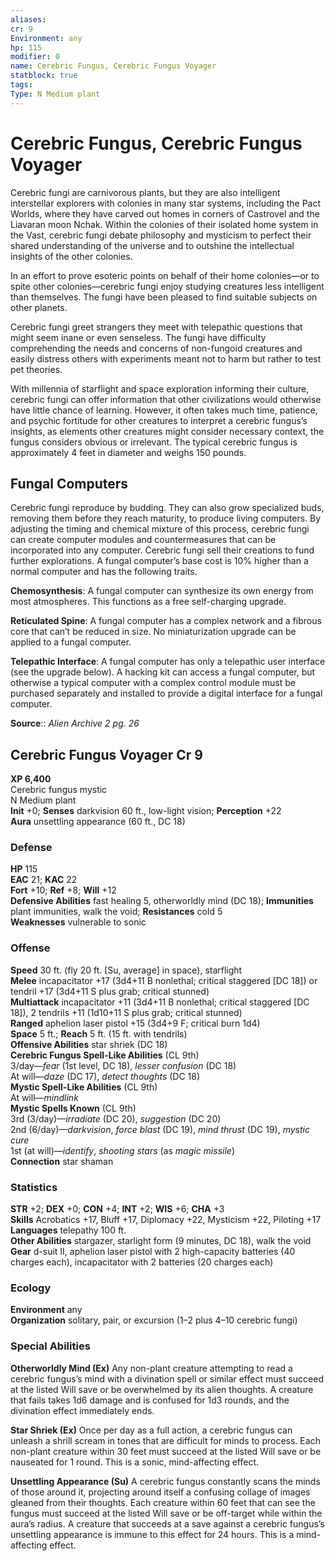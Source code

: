 ```yaml
---
aliases: 
cr: 9
Environment: any
hp: 115
modifier: 0
name: Cerebric Fungus, Cerebric Fungus Voyager
statblock: true
tags: 
Type: N Medium plant  
---
```


# Cerebric Fungus, Cerebric Fungus Voyager

Cerebric fungi are carnivorous plants, but they are also intelligent interstellar explorers with colonies in many star systems, including the Pact Worlds, where they have carved out homes in corners of Castrovel and the Liavaran moon Nchak. Within the colonies of their isolated home system in the Vast, cerebric fungi debate philosophy and mysticism to perfect their shared understanding of the universe and to outshine the intellectual insights of the other colonies.

In an effort to prove esoteric points on behalf of their home colonies—or to spite other colonies—cerebric fungi enjoy studying creatures less intelligent than themselves. The fungi have been pleased to find suitable subjects on other planets.

Cerebric fungi greet strangers they meet with telepathic questions that might seem inane or even senseless. The fungi have difficulty comprehending the needs and concerns of non-fungoid creatures and easily distress others with experiments meant not to harm but rather to test pet theories.

With millennia of starflight and space exploration informing their culture, cerebric fungi can offer information that other civilizations would otherwise have little chance of learning. However, it often takes much time, patience, and psychic fortitude for other creatures to interpret a cerebric fungus’s insights, as elements other creatures might consider necessary context, the fungus considers obvious or irrelevant. The typical cerebric fungus is approximately 4 feet in diameter and weighs 150 pounds.

## Fungal Computers

Cerebric fungi reproduce by budding. They can also grow specialized buds, removing them before they reach maturity, to produce living computers. By adjusting the timing and chemical mixture of this process, cerebric fungi can create computer modules and countermeasures that can be incorporated into any computer. Cerebric fungi sell their creations to fund further explorations. A fungal computer’s base cost is 10% higher than a normal computer and has the following traits.

**Chemosynthesis**: A fungal computer can synthesize its own energy from most atmospheres. This functions as a free self-charging upgrade.

**Reticulated Spine**: A fungal computer has a complex network and a fibrous core that can’t be reduced in size. No miniaturization upgrade can be applied to a fungal computer.

**Telepathic Interface**: A fungal computer has only a telepathic user interface (see the upgrade below). A hacking kit can access a fungal computer, but otherwise a typical computer with a complex control module must be purchased separately and installed to provide a digital interface for a fungal computer.

**Source**:: _Alien Archive 2 pg. 26_

## Cerebric Fungus Voyager Cr 9

**XP 6,400**  
Cerebric fungus mystic  
N Medium plant  
**Init** +0; **Senses** darkvision 60 ft., low-light vision; **Perception** +22  
**Aura** unsettling appearance (60 ft., DC 18)

### Defense

**HP** 115  
**EAC** 21; **KAC** 22  
**Fort** +10; **Ref** +8; **Will** +12  
**Defensive Abilities** fast healing 5, otherworldly mind (DC 18); **Immunities** plant immunities, walk the void; **Resistances** cold 5  
**Weaknesses** vulnerable to sonic

### Offense

**Speed** 30 ft. (fly 20 ft. \[Su, average\] in space), starflight  
**Melee** incapacitator +17 (3d4+11 B nonlethal; critical staggered \[DC 18\]) or tendril +17 (3d4+11 S plus grab; critical stunned)  
**Multiattack** incapacitator +11 (3d4+11 B nonlethal; critical staggered \[DC 18\]), 2 tendrils +11 (1d10+11 S plus grab; critical stunned)  
**Ranged** aphelion laser pistol +15 (3d4+9 F; critical burn 1d4)  
**Space** 5 ft.; **Reach** 5 ft. (15 ft. with tendrils)  
**Offensive Abilities** star shriek (DC 18)  
**Cerebric Fungus Spell-Like Abilities** (CL 9th)  
3/day—_fear_ (1st level, DC 18), _lesser confusion_ (DC 18)  
At will—_daze_ (DC 17), _detect thoughts_ (DC 18)  
**Mystic Spell-Like Abilities** (CL 9th)  
At will—_mindlink_  
**Mystic Spells Known** (CL 9th)  
3rd (3/day)—_irradiate_ (DC 20), _suggestion_ (DC 20)  
2nd (6/day)—_darkvision_, _force blast_ (DC 19), _mind thrust_ (DC 19), _mystic cure_  
1st (at will)—_identify_, _shooting stars_ (as _magic missile_)  
**Connection** star shaman

### Statistics

**STR** +2; **DEX** +0; **CON** +4; **INT** +2; **WIS** +6; **CHA** +3  
**Skills** Acrobatics +17, Bluff +17, Diplomacy +22, Mysticism +22, Piloting +17  
**Languages** telepathy 100 ft.  
**Other Abilities** stargazer, starlight form (9 minutes, DC 18), walk the void  
**Gear** d-suit II, aphelion laser pistol with 2 high-capacity batteries (40 charges each), incapacitator with 2 batteries (20 charges each)

### Ecology

**Environment** any  
**Organization** solitary, pair, or excursion (1–2 plus 4–10 cerebric fungi)

### Special Abilities

**Otherworldly Mind (Ex)** Any non-plant creature attempting to read a cerebric fungus’s mind with a divination spell or similar effect must succeed at the listed Will save or be overwhelmed by its alien thoughts. A creature that fails takes 1d6 damage and is confused for 1d3 rounds, and the divination effect immediately ends.

**Star Shriek (Ex)** Once per day as a full action, a cerebric fungus can unleash a shrill scream in tones that are difficult for minds to process. Each non-plant creature within 30 feet must succeed at the listed Will save or be nauseated for 1 round. This is a sonic, mind-affecting effect.

**Unsettling Appearance (Su)** A cerebric fungus constantly scans the minds of those around it, projecting around itself a confusing collage of images gleaned from their thoughts. Each creature within 60 feet that can see the fungus must succeed at the listed Will save or be off-target while within the aura’s radius. A creature that succeeds at a save against a cerebric fungus’s unsettling appearance is immune to this effect for 24 hours. This is a mind-affecting effect.
